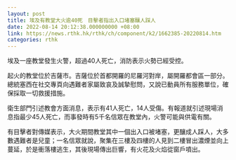```yaml
---
layout: post
title: 埃及有教堂大火逾40死　目擊者指出入口堵塞釀人踩人
date: 2022-08-14 20:12:38.000000000 +08:00
link: https://news.rthk.hk/rthk/ch/component/k2/1662385-20220814.htm
categories: rthk
---
```


埃及一座教堂發生火警，超過40人死亡，消防表示火勢已經受控。

起火的教堂位於吉薩市。吉薩位於首都開羅的尼羅河對岸，屬開羅都會區一部分。總統塞西在社交專頁向遇難者家屬致哀及誠摯慰問，又說已動員所有服務單位，確保採取一切救援措施。

衛生部門引述教會方面消息，表示有41人死亡，14人受傷。有報道就引述現場消息指最少45人死亡，而事發時有5千名信眾在教堂內，火警可能與供電有關。

有目擊者對傳媒表示，大火期間教堂其中一個出入口被堵塞，更釀成人踩人，大多數遇難者是兒童；一名信眾就說，聚集在三樓及四樓的人見到二樓冒出濃煙並向上蔓延，於是衝落樓逃生，其後現場傳出巨響，有火花及火焰從窗戶噴出。
